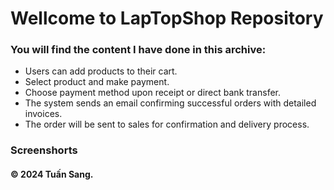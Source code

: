 # Wellcome to LapTopShop Repository
### You will find the content I have done in this archive:
* Users can add products to their cart.
* Select product and make payment.
* Choose payment method upon receipt or direct bank transfer.
* The system sends an email confirming successful orders with detailed invoices.
* The order will be sent to sales for confirmation and delivery process.


### Screenshorts


#### © 2024 Tuấn Sang.

